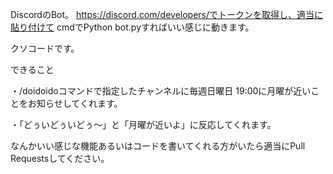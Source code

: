 DiscordのBot。 https://discord.com/developers/でトークンを取得し、適当に貼り付けて cmdでPython bot.pyすればいい感じに動きます。

クソコードです。



できること

・/doidoidoコマンドで指定したチャンネルに毎週日曜日 19:00に月曜が近いことをお知らせしてくれます。

・「どぅいどぅいどぅ～」と「月曜が近いよ」に反応してくれます。

なんかいい感じな機能あるいはコードを書いてくれる方がいたら適当にPull Requestsしてください。
